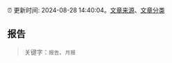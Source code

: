 :alarm_clock: 更新时间: 2024-08-28 14:40:04。[文章来源](/README.md)、[文章分类](/TAGS.md)

## 报告


> 关键字：`报告`、`月报`



